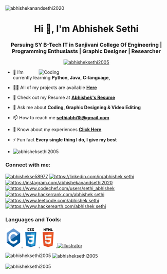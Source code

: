 <img align="center" src="https://github.com/AbhishekSethi2005/AbhishekSethi2005/assets/143688066/790acaf3-9e76-47e6-aca5-21c74a5c9ad6" alt="abhishekanandsethi2020" height="300" width="4000" />

<h1 align="center">Hi 👋, I'm Abhishek Sethi</h1>
<h3 align="center">Persuing SY B-Tech IT in Sanjivani College Of Engineering | Programming Enthusiasts | Graphic Designer | Researcher</h3>

<p align="center"> <a href="https://github.com/ryo-ma/github-profile-trophy"><img src="https://github-profile-trophy.vercel.app/?username=abhisheksethi2005" alt="abhisheksethi2005" /></a> </p>

<img align="right" alt="Coding" width="400" src="https://camo.githubusercontent.com/7de37139d0b4c1ce40865e799b446c0e963a3dd8fb68d239707237c40604fa3d/68747470733a2f2f63646e2e6472696262626c652e636f6d2f75736572732f3733303730332f73637265656e73686f74732f363538313234332f6176656e746f2e676966">


- 🌱 I’m currently learning **Python, Java, C-language,**

- 👨‍💻 All of my projects are available [**Here**](https://rb.gy/042d9q)

- 📝 Check out my Resume at [**Abhishek's Resume**](https://shorturl.at/KrISz)

- 💬 Ask me about **Coding, Graphic Designing & Video Editing**

- 📫 How to reach me **sethiabhi15@gmail.com**

- 📄 Know about my experiences [**Click Here**](https://shorturl.at/KrISz)

- ⚡ Fun fact **Every single thing I do, I give my best**

- <p align="left"> <img src="https://komarev.com/ghpvc/?username=abhisheksethi2005&label=Profile%20views&color=blue&style=flat" alt="abhisheksethi2005" />  </p>


<h3 align="left">Connect with me:</h3>
<p align="left">
<a href="https://twitter.com/abhishekse58977" target="blank"><img align="center" src="https://raw.githubusercontent.com/rahuldkjain/github-profile-readme-generator/master/src/images/icons/Social/twitter.svg" alt="abhishekse58977" height="50" width="60" /></a>
<a href="https://linkedin.com/in/https://linkedin.com/in/abhishek sethi" target="blank"><img align="center" src="https://raw.githubusercontent.com/rahuldkjain/github-profile-readme-generator/master/src/images/icons/Social/linked-in-alt.svg" alt="https://linkedin.com/in/abhishek sethi" height="50" width="60" /></a>
<a href="https://instagram.com/https://instagram.com/abhishekanandsethi2020" target="blank"><img align="center" src="https://raw.githubusercontent.com/rahuldkjain/github-profile-readme-generator/master/src/images/icons/Social/instagram.svg" alt="https://instagram.com/abhishekanandsethi2020" height="50" width="60" /></a>
<a href="https://www.codechef.com/users/https://www.codechef.com/users/sethi_abhishek" target="blank"><img align="center" src="https://cdn.jsdelivr.net/npm/simple-icons@3.1.0/icons/codechef.svg" alt="https://www.codechef.com/users/sethi_abhishek" height="50" width="60" /></a>
<a href="https://www.hackerrank.com/https://www.hackerrank.com/abhishek sethi" target="blank"><img align="center" src="https://raw.githubusercontent.com/rahuldkjain/github-profile-readme-generator/master/src/images/icons/Social/hackerrank.svg" alt="https://www.hackerrank.com/abhishek sethi" height="50" width="60" /></a>
<a href="https://www.leetcode.com/https://www.leetcode.com/abhishek sethi" target="blank"><img align="center" src="https://raw.githubusercontent.com/rahuldkjain/github-profile-readme-generator/master/src/images/icons/Social/leet-code.svg" alt="https://www.leetcode.com/abhishek sethi" height="50" width="60" /></a>
<a href="https://www.hackerearth.com/https://www.hackerearth.com/abhishek sethi" target="blank"><img align="center" src="https://raw.githubusercontent.com/rahuldkjain/github-profile-readme-generator/master/src/images/icons/Social/hackerearth.svg" alt="https://www.hackerearth.com/abhishek sethi" height="50" width="60" /></a>
</p>

<h3 align="left">Languages and Tools:</h3>
<p align="left"> <a href="https://www.cprogramming.com/" target="_blank" rel="noreferrer"> <img src="https://raw.githubusercontent.com/devicons/devicon/master/icons/c/c-original.svg" alt="c" width="50" height="60"/> </a> <a href="https://www.w3schools.com/css/" target="_blank" rel="noreferrer"> <img src="https://raw.githubusercontent.com/devicons/devicon/master/icons/css3/css3-original-wordmark.svg" alt="css3" width="50" height="60"/> </a> <a href="https://www.w3.org/html/" target="_blank" rel="noreferrer"> <img src="https://raw.githubusercontent.com/devicons/devicon/master/icons/html5/html5-original-wordmark.svg" alt="html5" width="50" height="60"/> </a> <a href="https://www.adobe.com/in/products/illustrator.html" target="_blank" rel="noreferrer"> <img src="https://www.vectorlogo.zone/logos/adobe_illustrator/adobe_illustrator-icon.svg" alt="illustrator" width="50" height="60"/> </a> 

<p><img align="left" src="https://github-readme-stats.vercel.app/api/top-langs?username=abhisheksethi2005&show_icons=true&locale=en&layout=compact" alt="abhisheksethi2005" /></p>

<p>&nbsp;<img align="center" src="https://github-readme-stats.vercel.app/api?username=abhisheksethi2005&show_icons=true&locale=en" alt="abhisheksethi2005" /></p>

<p><img align="center" src="https://github-readme-streak-stats.herokuapp.com/?user=abhisheksethi2005&" alt="abhisheksethi2005" /></p>
